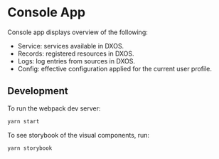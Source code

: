 # Console App

Console app displays overview of the following:

- Service: services available in DXOS.
- Records: registered resources in DXOS.
- Logs: log entries from sources in DXOS.
- Config: effective configuration applied for the current user profile.

## Development

To run the webpack dev server:

```bash
yarn start
```

To see storybook of the visual components, run:

```bash
yarn storybook
```
